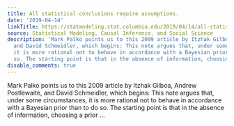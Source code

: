 ```yaml
---
title: All statistical conclusions require assumptions.
date: '2019-04-14'
linkTitle: https://statmodeling.stat.columbia.edu/2019/04/14/all-statistical-conclusions-require-assumptions/
source: Statistical Modeling, Causal Inference, and Social Science
description: 'Mark Palko points us to this 2009 article by Itzhak Gilboa, Andrew Postlewaite,
  and David Schmeidler, which begins: This note argues that, under some circumstances,
  it is more rational not to behave in accordance with a Bayesian prior than to do
  so. The starting point is that in the absence of information, choosing a prior ...'
disable_comments: true
---
```

Mark Palko points us to this 2009 article by Itzhak Gilboa, Andrew Postlewaite, and David Schmeidler, which begins: This note argues that, under some circumstances, it is more rational not to behave in accordance with a Bayesian prior than to do so. The starting point is that in the absence of information, choosing a prior ...
